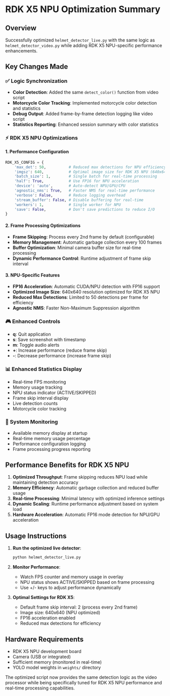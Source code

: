 # RDK X5 NPU Optimization Summary

## Overview
Successfully optimized `helmet_detector_live.py` with the same logic as `helmet_detector_video.py` while adding RDK X5 NPU-specific performance enhancements.

## Key Changes Made

### ✅ Logic Synchronization
- **Color Detection**: Added the same `detect_color()` function from video script
- **Motorcycle Color Tracking**: Implemented motorcycle color detection and statistics
- **Debug Output**: Added frame-by-frame detection logging like video script
- **Statistics Reporting**: Enhanced session summary with color statistics

### ⚡ RDK X5 NPU Optimizations

#### 1. Performance Configuration
```python
RDK_X5_CONFIG = {
    'max_det': 50,          # Reduced max detections for NPU efficiency
    'imgsz': 640,           # Optimal image size for RDK X5 NPU (640x640)
    'batch_size': 1,        # Single batch for real-time processing
    'half': True,           # Use FP16 for NPU acceleration
    'device': 'auto',       # Auto-detect NPU/GPU/CPU
    'agnostic_nms': True,   # Faster NMS for real-time performance
    'verbose': False,       # Reduce logging overhead
    'stream_buffer': False, # Disable buffering for real-time
    'workers': 1,           # Single worker for NPU
    'save': False,          # Don't save predictions to reduce I/O
}
```

#### 2. Frame Processing Optimizations
- **Frame Skipping**: Process every 2nd frame by default (configurable)
- **Memory Management**: Automatic garbage collection every 100 frames
- **Buffer Optimization**: Minimal camera buffer size for real-time processing
- **Dynamic Performance Control**: Runtime adjustment of frame skip interval

#### 3. NPU-Specific Features
- **FP16 Acceleration**: Automatic CUDA/NPU detection with FP16 support
- **Optimized Image Size**: 640x640 resolution optimized for RDK X5 NPU
- **Reduced Max Detections**: Limited to 50 detections per frame for efficiency
- **Agnostic NMS**: Faster Non-Maximum Suppression algorithm

### 🎮 Enhanced Controls
- **q**: Quit application
- **s**: Save screenshot with timestamp
- **m**: Toggle audio alerts
- **+**: Increase performance (reduce frame skip)
- **-**: Decrease performance (increase frame skip)

### 📊 Enhanced Statistics Display
- Real-time FPS monitoring
- Memory usage tracking
- NPU status indicator (ACTIVE/SKIPPED)
- Frame skip interval display
- Live detection counts
- Motorcycle color tracking

### 🔧 System Monitoring
- Available memory display at startup
- Real-time memory usage percentage
- Performance configuration logging
- Frame processing progress reporting

## Performance Benefits for RDK X5 NPU

1. **Optimized Throughput**: Frame skipping reduces NPU load while maintaining detection accuracy
2. **Memory Efficiency**: Automatic garbage collection and reduced buffer usage
3. **Real-time Processing**: Minimal latency with optimized inference settings
4. **Dynamic Scaling**: Runtime performance adjustment based on system load
5. **Hardware Acceleration**: Automatic FP16 mode detection for NPU/GPU acceleration

## Usage Instructions

1. **Run the optimized live detector**:
   ```bash
   python helmet_detector_live.py
   ```

2. **Monitor Performance**:
   - Watch FPS counter and memory usage in overlay
   - NPU status shows ACTIVE/SKIPPED based on frame processing
   - Use +/- keys to adjust performance dynamically

3. **Optimal Settings for RDK X5**:
   - Default frame skip interval: 2 (process every 2nd frame)
   - Image size: 640x640 (NPU optimized)
   - FP16 acceleration enabled
   - Reduced max detections for efficiency

## Hardware Requirements
- RDK X5 NPU development board
- Camera (USB or integrated)
- Sufficient memory (monitored in real-time)
- YOLO model weights in `weights/` directory

The optimized script now provides the same detection logic as the video processor while being specifically tuned for RDK X5 NPU performance and real-time processing capabilities.
